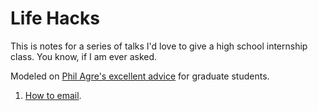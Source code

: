 # Life Hacks

This is notes for a series of talks I'd love to give a high school internship class. You know, if I am ever asked.

Modeled on [Phil Agre's excellent advice](https://pages.gseis.ucla.edu/faculty/agre/) for graduate students.

1. [How to email](how-to-email.md).
